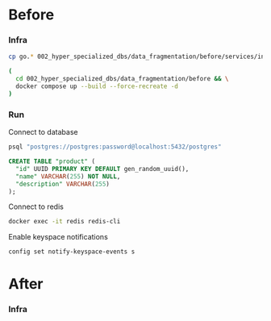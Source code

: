 # Before

### Infra

``` sh
cp go.* 002_hyper_specialized_dbs/data_fragmentation/before/services/indexer

(
  cd 002_hyper_specialized_dbs/data_fragmentation/before && \
  docker compose up --build --force-recreate -d
)
```

### Run

Connect to database

``` sh
psql "postgres://postgres:password@localhost:5432/postgres"
```

``` sql
CREATE TABLE "product" (
  "id" UUID PRIMARY KEY DEFAULT gen_random_uuid(),
  "name" VARCHAR(255) NOT NULL,
  "description" VARCHAR(255)
);
```

Connect to redis

``` sh
docker exec -it redis redis-cli
```

Enable keyspace notifications

``` sh
config set notify-keyspace-events s
```

# After

### Infra

``` sh

```